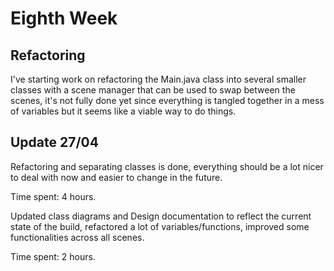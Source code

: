 # Eighth Week

## Refactoring

I've starting work on refactoring the Main.java class into several smaller classes with a scene manager that can be used to swap between the scenes, it's not fully done yet since everything is tangled together in a mess of variables but it seems like a viable way to do things.

## Update 27/04

Refactoring and separating classes is done, everything should be a lot nicer to deal with now and easier to change in the future.

Time spent: 4 hours.

Updated class diagrams and Design documentation to reflect the current state of the build, refactored a lot of variables/functions,
improved some functionalities across all scenes.

Time spent: 2 hours.

